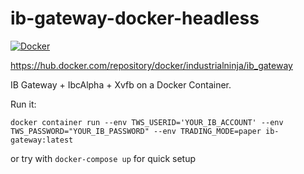 # ib-gateway-docker-headless

[![Docker](https://github.com/HMB-research/ib-gateway-docker-headless/actions/workflows/docker-publish.yml/badge.svg)](https://github.com/HMB-research/ib-gateway-docker-headless/actions/workflows/docker-publish.yml)

https://hub.docker.com/repository/docker/industrialninja/ib_gateway

IB Gateway + IbcAlpha + Xvfb on a Docker Container.

Run it:
```
docker container run --env TWS_USERID='YOUR_IB_ACCOUNT' --env TWS_PASSWORD="YOUR_IB_PASSWORD" --env TRADING_MODE=paper ib-gateway:latest
```

or try with `docker-compose up` for quick setup
